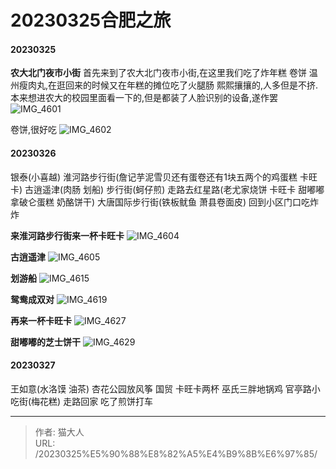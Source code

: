 # 20230325合肥之旅


#### 20230325
**农大北门夜市小街**
首先来到了农大北门夜市小街,在这里我们吃了炸年糕 卷饼 温州瘦肉丸,在逛回来的时候又在年糕的摊位吃了火腿肠
熙熙攘攘的,人多但是不挤.本来想进农大的校园里面看一下的,但是都装了人脸识别的设备,遂作罢
![IMG_4601](media/16798834480204/IMG_4601.jpeg)

卷饼,很好吃
![IMG_4602](media/16798834480204/IMG_4602.jpeg)

#### 20230326
银泰(小喜越) 淮河路步行街(詹记芋泥雪贝还有蛋卷还有1块五两个的鸡蛋糕 卡旺卡) 古逍遥津(肉肠 划船) 步行街(蚵仔煎) 走路去红星路(老尤家烧饼 卡旺卡 甜嘟嘟 拿破仑蛋糕 奶酪饼干) 大唐国际步行街(铁板鱿鱼 萧县卷面皮) 回到小区门口吃炸炸

**来淮河路步行街来一杯卡旺卡**
![IMG_4604](media/16798834480204/IMG_4604.jpeg)

**古逍遥津**
![IMG_4605](media/16798834480204/IMG_4605.jpeg)

**划游船**
![IMG_4615](media/16798834480204/IMG_4615.jpeg)

**鸳鸯成双对**
![IMG_4619](media/16798834480204/IMG_4619.jpeg)

**再来一杯卡旺卡**
![IMG_4627](media/16798834480204/IMG_4627.jpeg)

**甜嘟嘟的芝士饼干**
![IMG_4629](media/16798834480204/IMG_4629.jpeg)

#### 20230327
王如意(水洛馍 油茶)  杏花公园放风筝 国贸 卡旺卡两杯 巫氏三胖地锅鸡 官亭路小吃街(梅花糕) 走路回家 吃了煎饼打车

---

> 作者: 猫大人  
> URL: /20230325%E5%90%88%E8%82%A5%E4%B9%8B%E6%97%85/  

